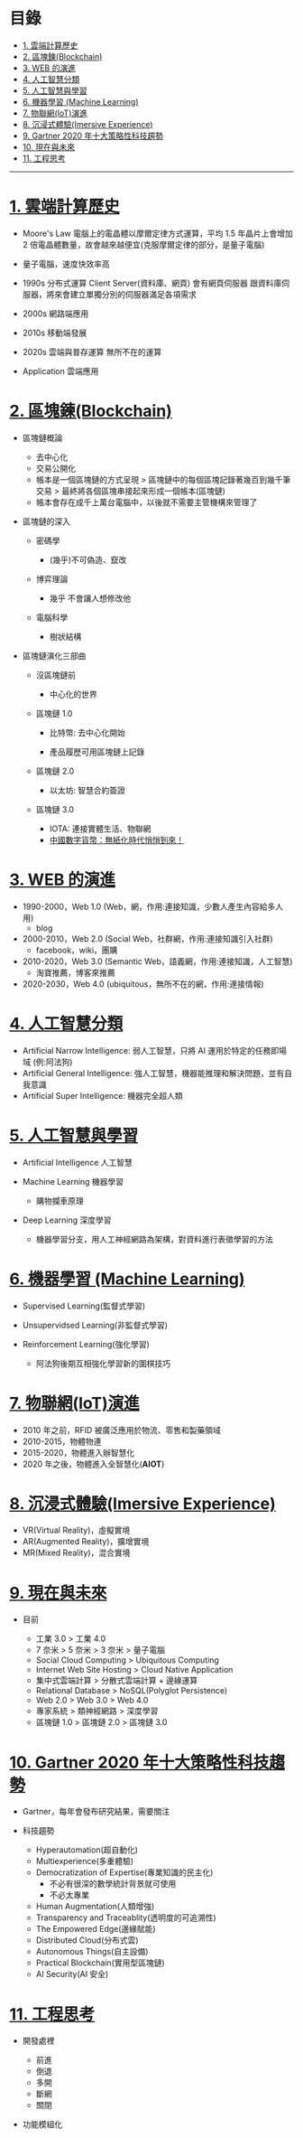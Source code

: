 <h1 id="top">目錄</h1>

- [1. 雲端計算歷史](#s1)
- [2. 區塊鍊(Blockchain)](#s2)
- [3. WEB 的演進](#s3)
- [4. 人工智慧分類](#s4)
- [5. 人工智慧與學習](#s5)
- [6. 機器學習 (Machine Learning)](#s6)
- [7. 物聯網(IoT)演進](#s7)
- [8. 沉浸式體驗(Imersive Experience)](#s8)
- [9. Gartner 2020 年十大策略性科技趨勢](#s9)
- [10. 現在與未來](#s10)
- [11. 工程思考](#s11)

---

# <a id="s1" class="md-title" href="#top">1. 雲端計算歷史</a>

- Moore's Law 電腦上的電晶體以摩爾定律方式運算，平均 1.5 年晶片上會增加 2 倍電晶體數量，故會越來越便宜(克服摩爾定律的部分，是量子電腦)

- 量子電腦，速度快效率高

- 1990s 分布式運算 Client Server(資料庫、網頁) 會有網頁伺服器 跟資料庫伺服器，將來會建立單獨分別的伺服器滿足各項需求
- 2000s 網路端應用
- 2010s 移動端發展
- 2020s 雲端與普存運算 無所不在的運算

- Application 雲端應用

# <a id="s2" class="md-title" href="#top">2. 區塊鍊(Blockchain)</a>

- 區塊鏈概論

  - 去中心化
  - 交易公開化
  - 帳本是一個區塊鏈的方式呈現 > 區塊鏈中的每個區塊記錄著幾百到幾千筆交易 > 最終將各個區塊串接起來形成一個帳本(區塊鏈)
  - 帳本會存在成千上萬台電腦中，以後就不需要主管機構來管理了

- 區塊鏈的深入

  - 密碼學

    - (幾乎)不可偽造、竄改

  - 博弈理論

    - 幾乎 不會讓人想修改他

  - 電腦科學

    - 樹狀結構

- 區塊鏈演化三部曲

  - 沒區塊鏈前

    - 中心化的世界

  - 區塊鏈 1.0

    - 比特幣: 去中心化開始

    - 產品履歷可用區塊鏈上記錄

  - 區塊鏈 2.0

    - 以太坊: 智慧合約簽證

  - 區塊鏈 3.0

    - IOTA: 連接實體生活、物聯網
    - [中國數字貨幣：無紙化時代悄悄到來！](https://www.chainnews.com/zh-hant/articles/315557059652.htm)

# <a id="s3" class="md-title" href="#top">3. WEB 的演進</a>

- 1990-2000，Web 1.0 (Web，網，作用:連接知識，少數人產生內容給多人用)
  - blog
- 2000-2010，Web 2.0 (Social Web，社群網，作用:連接知識引入社群)
  - facebook，wiki，團購
- 2010-2020，Web 3.0 (Semantic Web，語義網，作用:連接知識，人工智慧)
  - 淘寶推薦，博客來推薦
- 2020-2030，Web 4.0 (ubiquitous，無所不在的網，作用:連接情報)

# <a id="s4" class="md-title" href="#top">4. 人工智慧分類</a>

- Artificial Narrow Intelligence: 弱人工智慧，只將 AI 運用於特定的任務即場域 (例:阿法狗)
- Artificial General Intelligence: 強人工智慧，機器能推理和解決問題，並有自我意識
- Artificial Super Intelligence: 機器完全超人類

# <a id="s5" class="md-title" href="#top">5. 人工智慧與學習</a>

- Artificial Intelligence 人工智慧

- Machine Learning 機器學習

  - 購物攔車原理

- Deep Learning 深度學習

  - 機器學習分支，用人工神經網路為架構，對資料進行表徵學習的方法

# <a id="s6" class="md-title" href="#top">6. 機器學習 (Machine Learning)</a>

- Supervised Learning(監督式學習)

- Unsupervidsed Learning(非監督式學習)

- Reinforcement Learning(強化學習)
  - 阿法狗後期互相強化學習新的圍棋技巧

# <a id="s7" class="md-title" href="#top">7. 物聯網(IoT)演進</a>

- 2010 年之前，RFID 被廣泛應用於物流、零售和製藥領域
- 2010-2015，物體物連
- 2015-2020，物體進入辦智慧化
- 2020 年之後，物體進入全智慧化(**AIOT**)

# <a id="s8" class="md-title" href="#top">8. 沉浸式體驗(Imersive Experience)</a>

- VR(Virtual Reality)，虛擬實境
- AR(Augmented Reality)，擴增實境
- MR(Mixed Reality)，混合實境

# <a id="s9" class="md-title" href="#top">9. 現在與未來</a>

- 目前

  - 工業 3.0 > 工業 4.0
  - 7 奈米 > 5 奈米 > 3 奈米 > 量子電腦
  - Social Cloud Computing > Ubiquitous Computing
  - Internet Web Site Hosting > Cloud Native Application
  - 集中式雲端計算 > 分散式雲端計算 + 邊緣運算
  - Relational Database > NoSQL(Polyglot Persistence)
  - Web 2.0 > Web 3.0 > Web 4.0
  - 專家系統 > 類神經網路 > 深度學習
  - 區塊鏈 1.0 > 區塊鏈 2.0 > 區塊鏈 3.0

# <a id="s10" class="md-title" href="#top">10. Gartner 2020 年十大策略性科技趨勢</a>

- Gartner，每年會發布研究結果，需要關注

- 科技趨勢
  - Hyperautomation(超自動化)
  - Multiexperience(多重體驗)
  - Democratization of Expertise(專業知識的民主化)
    - 不必有很深的數學統計背景就可使用
    - 不必太專業
  - Human Augmentation(人類增強)
  - Transparency and Traceablity(透明度的可追溯性)
  - The Empowered Edge(邊緣賦能)
  - Distributed Cloud(分布式雲)
  - Autonomous Things(自主設備)
  - Practical Blockchain(實用型區塊鏈)
  - AI Security(AI 安全)

# <a id="s11" class="md-title" href="#top">11. 工程思考</a>

- 開發處裡

  - 前進
  - 倒退
  - 多開
  - 斷網
  - 關閉

- 功能模組化
